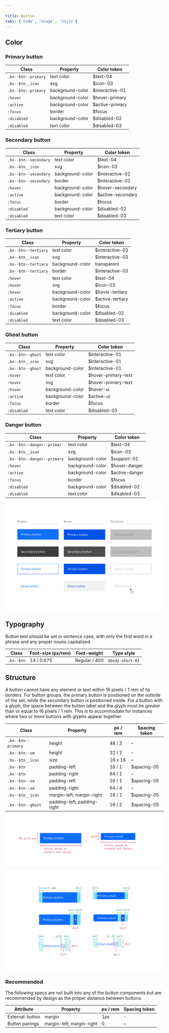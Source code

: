 ```yaml
---

title: Button
tabs: ['Code', 'Usage', 'Style']
---
```


## Color

### Primary button

| Class                                                          | Property                 | Color token      |
| -------------------------------------------------------------- | ------------------------ | ---------------- |
| `.bx--btn--primary`                                            | text color               | $text-04        |
| `.bx--btn__icon`                                               | svg                      | $icon-03        |
| `.bx--btn--primary`                                            | background-color         | $interactive-01  |
| `:hover`                                                       | background-color         | $hover-primary   |
| `:active`                                                      | background-color         | $active-primary  |
| `:focus`                                                       | border                   | $focus           |
| `:disabled`                                                    | background-color         | $disabled-02        |
| `:disabled`                                                    | text color               | $disabled-03        |

### Secondary button

| Class                                                          | Property                 | Color token      |
| -------------------------------------------------------------- | ------------------------ | ---------------- |
| `.bx--btn--secondary`                                          | text color               | $text-04        |
| `.bx--btn__icon`                                               | svg                      | $icon-03        |
| `.bx--btn--secondary`                                          | background-color         | $interactive-02  |
| `.bx--btn--secondary`                                          | border                   | $interactive-02  |
| `:hover`                                                       | background-color         | $hover-secondary |
| `:active`                                                      | background-color         | $active-secondary|
| `:focus`                                                       | border                   | $focus           |
| `:disabled`                                                    | background-color         | $disabled-02        |
| `:disabled`                                                    | text color               | $disabled-03        |

### Tertiary button

| Class                                                          | Property                 | Color token      |
| -------------------------------------------------------------- | ------------------------ | ---------------- |
| `.bx--btn--tertiary`                                           | text color               | $interactive-03  |
| `.bx--btn__icon`                                               | svg                      | $interactive-03  |
| `.bx--btn--tertiary`                                           | background-color         | transparent      |
| `.bx--btn--tertiary`                                           | border                   | $interactive-03  |
| `:hover`                                                       | text color               | $text-04         |
| `:hover`                                                       | svg                      | $icon-03         |
| `:hover`                                                       | background-color         | $hover-tertiary  |
| `:active`                                                      | background-color         | $active-tertiary |
| `:focus`                                                       | border                   | $focus           |
| `:disabled`                                                    | background-color         | $disabled-02     |
| `:disabled`                                                    | text color               | $disabled-03     |

### Ghost button

| Class                                                          | Property                 | Color token      |
| -------------------------------------------------------------- | ------------------------ | ---------------- |
| `.bx--btn--ghost`                                              | text color               | $interactive-01  |
| `.bx--btn__icon`                                               | svg                      | $interactive-01  |
| `.bx--btn--ghost`                                              | background-color         | $interactive-01  |
| `:hover`                                                       | text color               | $hover-primary-text |
| `:hover`                                                       | svg                      | $hover-primary-text |
| `:hover`                                                       | background-color         | $hover-ui        |
| `:active`                                                      | background-color         | $active-ui |
| `:focus`                                                       | border                   | $focus           |
| `:disabled`                                                    | text color               | $disabled-03     |

### Danger button

| Class                                                          | Property                 | Color token      |
| -------------------------------------------------------------- | ------------------------ | ---------------- |
| `.bx--btn--danger--primar`                                     | text color               | $text-04         |
| `.bx--btn__icon`                                               | svg                      | $icon-03         |
| `.bx--btn--danger--primary`                                    | background-color         | $support-01      |
| `:hover`                                                       | background-color         | $hover-danger    |
| `:active`                                                      | background-color         | $active-danger   |
| `:focus`                                                       | border                   | $focus           |
| `:disabled`                                                    | background-color         | $disabled-02     |
| `:disabled`                                                    | text color               | $disabled-03     |


<image-component fixed="default" caption="Primary, secondary, and ghost button state examples">

![Example of a normal primary button](images/button-style-1.png)

</image-component>

## Typography

Button text should be set in sentence case, with only the first word in a phrase and any proper nouns capitalized.

| Class      | Font-size (px/rem) | Font-weight     | Type style       |
| ---------- | ------------------ | --------------- | ---------------- |
| `.bx--btn` | 14 / 0.875         | Regular / 400 | `$body-short-01` |

## Structure

A button cannot have any element or text within 16 pixels / 1 rem of its borders. For button groups, the primary button is positioned on the outside of the set, while the secondary button is positioned inside. For a button with a glyph, the space between the button label and the glyph must be greater than or equal to 16 pixels / 1 rem. This is to accommodate for instances where two or more buttons with glyphs appear together.

| Class                            | Property                    | px / rem | Spacing token |
| -------------------------------- | --------------------------- | -------- | ------------- |
| `.bx--btn--primary`              | height                      | 48 / 3   | –  |
| `.bx--btn--sm`                   | height                      | 32 / 2   | –  |
| `.bx--btn__icon`                 | size                        | 16 x 16  | –  |
| `.bx--btn`                       | padding-left                | 16 / 1   | $spacing-05   |
| `.bx--btn`                       | padding-right               | 64 / 1   | –  |
| `.bx--btn--sm`                   | padding-left                | 16 / 1   | $spacing-05   |
| `.bx--btn--sm`                   | padding-right               | 64 / 4   | –  |
| `.bx--btn__icon`                 | margin-left, margin-right   | 16 / 1   | $spacing-05   |
| `.bx--btn--ghost`                | padding-left, padding-right | 16 / 2   | $spacing-05   |

<image-component fixed="default" caption="Structure measurements for small and regular primary button | px / rem">

![Structure for a primary button](images/button-style-7.png)

</image-component>

<image-component fixed="default" caption="Spacing measurements for various button types | px / rem">

![Structure for a primary button](images/button-style-14.png)

</image-component>

### Recommended

The following specs are not built into any of the button components but are recommended by design as the proper distance between buttons.

| Attribute        | Property                  | px / rem   | Spacing token |
| ---------------- | ------------------------- | ---------- | ------------- |
| External: button | margin                    | 1px        | -             |
| Button pairings  | margin-left, margin-right | 0          | –   |
